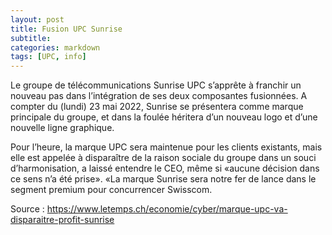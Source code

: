 ```yaml
---
layout: post
title: Fusion UPC Sunrise
subtitle: 
categories: markdown
tags: [UPC, info]
---
```


Le groupe de télécommunications Sunrise UPC s’apprête à franchir un nouveau pas dans l’intégration de ses deux composantes fusionnées. A compter du (lundi) 23 mai 2022, Sunrise se présentera comme marque principale du groupe, et dans la foulée héritera d’un nouveau logo et d’une nouvelle ligne graphique.


Pour l’heure, la marque UPC sera maintenue pour les clients existants, mais elle est appelée à disparaître de la raison sociale du groupe dans un souci d’harmonisation, a laissé entendre le CEO, même si «aucune décision dans ce sens n’a été prise». «La marque Sunrise sera notre fer de lance dans le segment premium pour concurrencer Swisscom.

Source : <https://www.letemps.ch/economie/cyber/marque-upc-va-disparaitre-profit-sunrise>
